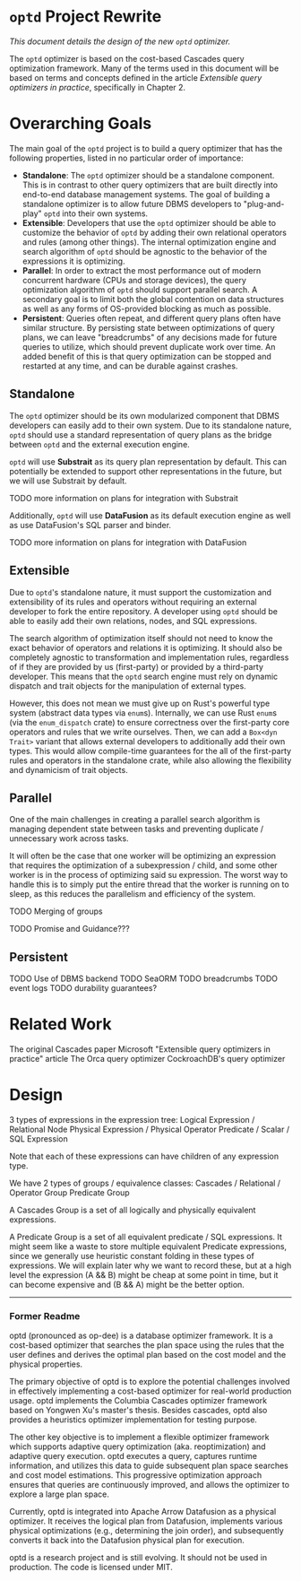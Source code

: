 # `optd` Project Rewrite

_This document details the design of the new `optd` optimizer._

The `optd` optimizer is based on the cost-based Cascades query optimization framework. Many of the terms used in this document will be based on terms and concepts defined in the article _Extensible query optimizers in practice_, specifically in Chapter 2.

# Overarching Goals

The main goal of the `optd` project is to build a query optimizer that has the following properties,
listed in no particular order of importance:

-   **Standalone**: The `optd` optimizer should be a standalone component. This is in contrast to other query optimizers that are built directly into end-to-end database management systems. The goal of building a standalone optimizer is to allow future DBMS developers to "plug-and-play" `optd` into their own systems.
-   **Extensible**: Developers that use the `optd` optimizer should be able to customize the behavior of `optd` by adding their own relational operators and rules (among other things). The internal optimization engine and search algorithm of `optd` should be agnostic to the behavior of the expressions it is optimizing.
-   **Parallel**: In order to extract the most performance out of modern concurrent hardware (CPUs and storage devices), the query optimization algorithm of `optd` should support parallel search. A secondary goal is to limit both the global contention on data structures as well as any forms of OS-provided blocking as much as possible.
-   **Persistent**: Queries often repeat, and different query plans often have similar structure. By persisting state between optimizations of query plans, we can leave "breadcrumbs" of any decisions made for future queries to utilize, which should prevent duplicate work over time. An added benefit of this is that query optimization can be stopped and restarted at any time, and can be durable against crashes.

## Standalone

The `optd` optimizer should be its own modularized component that DBMS developers can easily add to their own system. Due to its standalone nature, `optd` should use a standard representation of query plans as the bridge between `optd` and the external execution engine.

`optd` will use **Substrait** as its query plan representation by default. This can potentially be extended to support other representations in the future, but we will use Substrait by default.

TODO more information on plans for integration with Substrait

Additionally, `optd` will use **DataFusion** as its default execution engine as well as use DataFusion's SQL parser and binder.

TODO more information on plans for integration with DataFusion

## Extensible

Due to `optd`'s standalone nature, it must support the customization and extensibility of its rules and operators without requiring an external developer to fork the entire repository. A developer using `optd` should be able to easily add their own relations, nodes, and SQL expressions.

The search algorithm of optimization itself should not need to know the exact behavior of operators and relations it is optimizing. It should also be completely agnostic to transformation and implementation rules, regardless of if they are provided by us (first-party) or provided by a third-party developer. This means that the `optd` search engine must rely on dynamic dispatch and trait objects for the manipulation of external types.

However, this does not mean we must give up on Rust's powerful type system (abstract data types via `enum`s). Internally, we can use Rust `enum`s (via the `enum_dispatch` crate) to ensure correctness over the first-party core operators and rules that we write ourselves. Then, we can add a `Box<dyn Trait>` variant that allows external developers to additionally add their own types. This would allow compile-time guarantees for the all of the first-party rules and operators in the standalone crate, while also allowing the flexibility and dynamicism of trait objects.

## Parallel

One of the main challenges in creating a parallel search algorithm is managing dependent state between tasks and preventing duplicate / unnecessary work across tasks.

It will often be the case that one worker will be optimizing an expression that requires the optimization of a subexpression / child, and some other worker is in the process of optimizing said su expression. The worst way to handle this is to simply put the entire thread that the worker is running on to sleep, as this reduces the parallelism and efficiency of the system.

TODO Merging of groups

TODO Promise and Guidance???

## Persistent

TODO Use of DBMS backend
TODO SeaORM
TODO breadcrumbs
TODO event logs
TODO durability guarantees?

# Related Work

The original Cascades paper
Microsoft "Extensible query optimizers in practice" article
The Orca query optimizer
CockroachDB's query optimizer

# Design

3 types of expressions in the expression tree:
Logical Expression / Relational Node
Physical Expression / Physical Operator
Predicate / Scalar / SQL Expression

Note that each of these expressions can have children of any expression type.

We have 2 types of groups / equivalence classes:
Cascades / Relational / Operator Group
Predicate Group

A Cascades Group is a set of all logically and physically equivalent expressions.

A Predicate Group is a set of all equivalent predicate / SQL expressions. It might seem like a waste to store multiple equivalent Predicate expressions, since we generally use heuristic constant folding in these types of expressions. We will explain later why we want to record these, but at a high level the expression (A && B) might be cheap at some point in time, but it can become expensive and (B && A) might be the better option.

---

### Former Readme

optd (pronounced as op-dee) is a database optimizer framework. It is a cost-based optimizer that searches the plan space using the rules that the user defines and derives the optimal plan based on the cost model and the physical properties.

The primary objective of optd is to explore the potential challenges involved in effectively implementing a cost-based optimizer for real-world production usage. optd implements the Columbia Cascades optimizer framework based on Yongwen Xu's master's thesis. Besides cascades, optd also provides a heuristics optimizer implementation for testing purpose.

The other key objective is to implement a flexible optimizer framework which supports adaptive query optimization (aka. reoptimization) and adaptive query execution. optd executes a query, captures runtime information, and utilizes this data to guide subsequent plan space searches and cost model estimations. This progressive optimization approach ensures that queries are continuously improved, and allows the optimizer to explore a large plan space.

Currently, optd is integrated into Apache Arrow Datafusion as a physical optimizer. It receives the logical plan from Datafusion, implements various physical optimizations (e.g., determining the join order), and subsequently converts it back into the Datafusion physical plan for execution.

optd is a research project and is still evolving. It should not be used in production. The code is licensed under MIT.
